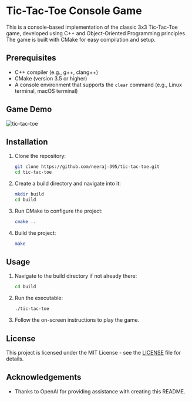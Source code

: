 # Tic-Tac-Toe Console Game
This is a console-based implementation of the classic 3x3 Tic-Tac-Toe game, developed using C++ and Object-Oriented Programming principles. The game is built with CMake for easy compilation and setup.

## Prerequisites
- C++ compiler (e.g., g++, clang++)
- CMake (version 3.5 or higher)
- A console environment that supports the `clear` command (e.g., Linux terminal, macOS terminal)

## Game Demo
![tic-tac-toe](https://github.com/neeraj-395/tic-tac-toe/assets/141737975/30bc98e7-93bc-4800-a244-bc9a56866181)

## Installation
1. Clone the repository:
    ```sh
    git clone https://github.com/neeraj-395/tic-tac-toe.git
    cd tic-tac-toe
    ```

2. Create a build directory and navigate into it:
    ```sh
    mkdir build
    cd build
    ```

3. Run CMake to configure the project:
    ```sh
    cmake ..
    ```

4. Build the project:
    ```sh
    make
    ```

## Usage
1. Navigate to the build directory if not already there:
    ```sh
    cd build
    ```

2. Run the executable:
    ```sh
    ./tic-tac-toe
    ```

3. Follow the on-screen instructions to play the game.

## License
This project is licensed under the MIT License - see the [LICENSE](LICENSE) file for details.

## Acknowledgements
- Thanks to OpenAI for providing assistance with creating this README.
